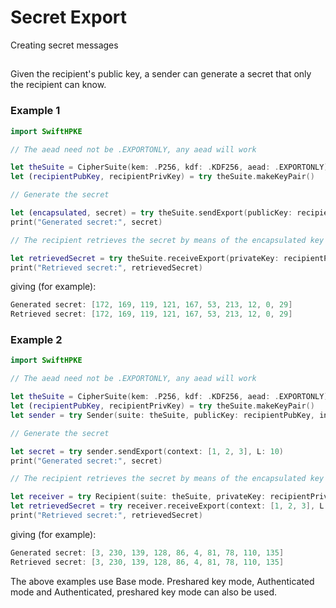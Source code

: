 # Secret Export

Creating secret messages

## 

Given the recipient's public key, a sender can generate a secret that only the recipient can know.

### Example 1

```swift
import SwiftHPKE

// The aead need not be .EXPORTONLY, any aead will work

let theSuite = CipherSuite(kem: .P256, kdf: .KDF256, aead: .EXPORTONLY)
let (recipientPubKey, recipientPrivKey) = try theSuite.makeKeyPair()

// Generate the secret

let (encapsulated, secret) = try theSuite.sendExport(publicKey: recipientPubKey, info: [], context: [1, 2, 3], L: 10)
print("Generated secret:", secret)

// The recipient retrieves the secret by means of the encapsulated key

let retrievedSecret = try theSuite.receiveExport(privateKey: recipientPrivKey, info: [], context: [1, 2, 3], L: 10, encap: encapsulated)
print("Retrieved secret:", retrievedSecret)
```
giving (for example):
```swift
Generated secret: [172, 169, 119, 121, 167, 53, 213, 12, 0, 29]
Retrieved secret: [172, 169, 119, 121, 167, 53, 213, 12, 0, 29]
```

### Example 2

```swift
import SwiftHPKE

// The aead need not be .EXPORTONLY, any aead will work

let theSuite = CipherSuite(kem: .P256, kdf: .KDF256, aead: .EXPORTONLY)
let (recipientPubKey, recipientPrivKey) = try theSuite.makeKeyPair()
let sender = try Sender(suite: theSuite, publicKey: recipientPubKey, info: [])

// Generate the secret

let secret = try sender.sendExport(context: [1, 2, 3], L: 10)
print("Generated secret:", secret)

// The recipient retrieves the secret by means of the encapsulated key

let receiver = try Recipient(suite: theSuite, privateKey: recipientPrivKey, info: [], encap: sender.encapsulatedKey)
let retrievedSecret = try receiver.receiveExport(context: [1, 2, 3], L: 10)
print("Retrieved secret:", retrievedSecret)
```
giving (for example):
```swift
Generated secret: [3, 230, 139, 128, 86, 4, 81, 78, 110, 135]
Retrieved secret: [3, 230, 139, 128, 86, 4, 81, 78, 110, 135]
```
The above examples use Base mode. Preshared key mode, Authenticated mode and Authenticated, preshared key mode
can also be used.
